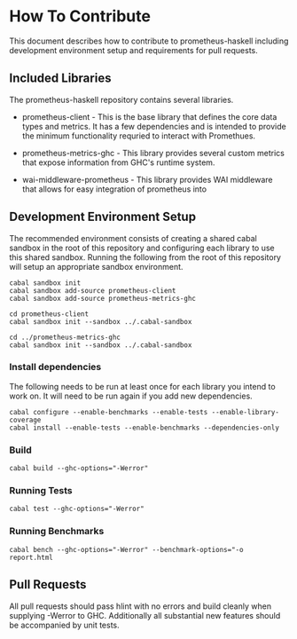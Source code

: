 # How To Contribute

This document describes how to contribute to prometheus-haskell including
development environment setup and requirements for pull requests.

## Included Libraries

The prometheus-haskell repository contains several libraries.

  - prometheus-client - This is the base library that defines the core data
    types and metrics. It has a few dependencies and is intended to provide the
    minimum functionality requried to interact with Promethues.

  - prometheus-metrics-ghc - This library provides several custom metrics that
    expose information from GHC's runtime system.

  - wai-middleware-prometheus - This library provides WAI middleware that allows
    for easy integration of prometheus into

## Development Environment Setup

The recommended environment consists of creating a shared cabal sandbox in the
root of this repository and configuring each library to use this shared sandbox.
Running the following from the root of this repository will setup an appropriate
sandbox environment.

    cabal sandbox init
    cabal sandbox add-source prometheus-client
    cabal sandbox add-source prometheus-metrics-ghc

    cd prometheus-client
    cabal sandbox init --sandbox ../.cabal-sandbox

    cd ../prometheus-metrics-ghc
    cabal sandbox init --sandbox ../.cabal-sandbox

### Install dependencies

The following needs to be run at least once for each library you intend to work
on. It will need to be run again if you add new dependencies.

    cabal configure --enable-benchmarks --enable-tests --enable-library-coverage
    cabal install --enable-tests --enable-benchmarks --dependencies-only

### Build

    cabal build --ghc-options="-Werror"

### Running Tests

    cabal test --ghc-options="-Werror"

### Running Benchmarks

    cabal bench --ghc-options="-Werror" --benchmark-options="-o report.html

## Pull Requests

All pull requests should pass hlint with no errors and build cleanly when
supplying -Werror to GHC. Additionally all substantial new features should be
accompanied by unit tests.
